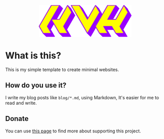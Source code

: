 <!---------------KVH----------------
Title: Kaveh | Home Page
Description: This is about Kaveh.
----------------------------------->

<div style="text-align: center;"><img src="./logo.png"></div>

# What is this?
This is my simple template to create minimal websites.

## How do you use it?
I write my blog posts like `blog/*.md`, using Markdown, It's easier for me to read and write.

## Donate
You can use [this page](https://git.io/JB2BO) to find more about supporting this project.

